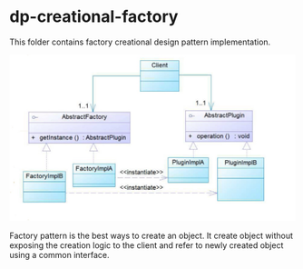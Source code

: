 dp-creational-factory
==========================

This folder contains factory creational design pattern implementation.

![alt text](https://github.com/FaroukBENGHARSSALLAH/design-pattern/blob/master/dp-creational/dp-creational-factory/dp-creational-factory.jpg "factory pattern")

Factory pattern is the best ways to create an object. It create object without exposing the creation logic to the client and refer to newly created object using a common interface.
